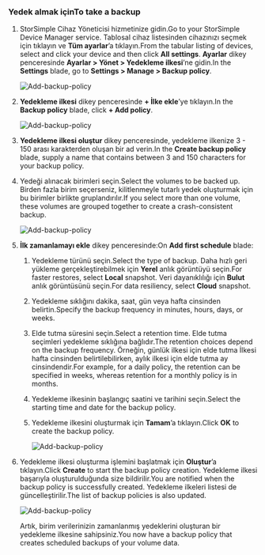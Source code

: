<!--author=alkohli last changed: 01/12/17-->

### <a name="to-take-a-backup"></a><span data-ttu-id="08421-101">Yedek almak için</span><span class="sxs-lookup"><span data-stu-id="08421-101">To take a backup</span></span>

1. <span data-ttu-id="08421-102">StorSimple Cihaz Yöneticisi hizmetinize gidin.</span><span class="sxs-lookup"><span data-stu-id="08421-102">Go to your StorSimple Device Manager service.</span></span> <span data-ttu-id="08421-103">Tablosal cihaz listesinden cihazınızı seçmek için tıklayın ve **Tüm ayarlar**’a tıklayın.</span><span class="sxs-lookup"><span data-stu-id="08421-103">From the tabular listing of devices, select and click your device and then click **All settings**.</span></span> <span data-ttu-id="08421-104">**Ayarlar** dikey penceresinde **Ayarlar > Yönet > Yedekleme ilkesi**’ne gidin.</span><span class="sxs-lookup"><span data-stu-id="08421-104">In the **Settings** blade, go to **Settings > Manage > Backup policy**.</span></span>

    ![Add-backup-policy](./media/storsimple-8000-take-backup/step8takebu1.png)

2. <span data-ttu-id="08421-106">**Yedekleme ilkesi** dikey penceresinde **+ İlke ekle**’ye tıklayın.</span><span class="sxs-lookup"><span data-stu-id="08421-106">In the **Backup policy** blade, click **+ Add policy**.</span></span>

    ![Add-backup-policy](./media/storsimple-8000-take-backup/step8takebu2.png)

3. <span data-ttu-id="08421-108">**Yedekleme ilkesi oluştur** dikey penceresinde, yedekleme ilkenize 3 - 150 arası karakterden oluşan bir ad verin.</span><span class="sxs-lookup"><span data-stu-id="08421-108">In the **Create backup policy** blade, supply a name that contains between 3 and 150 characters for your backup policy.</span></span>

4. <span data-ttu-id="08421-109">Yedeği alınacak birimleri seçin.</span><span class="sxs-lookup"><span data-stu-id="08421-109">Select the volumes to be backed up.</span></span> <span data-ttu-id="08421-110">Birden fazla birim seçerseniz, kilitlenmeyle tutarlı yedek oluşturmak için bu birimler birlikte gruplandırılır.</span><span class="sxs-lookup"><span data-stu-id="08421-110">If you select more than one volume, these volumes are grouped together to create a crash-consistent backup.</span></span>

    ![Add-backup-policy](./media/storsimple-8000-take-backup/step8takebu4.png)

5. <span data-ttu-id="08421-112">**İlk zamanlamayı ekle** dikey penceresinde:</span><span class="sxs-lookup"><span data-stu-id="08421-112">On **Add first schedule** blade:</span></span>

    1. <span data-ttu-id="08421-113">Yedekleme türünü seçin.</span><span class="sxs-lookup"><span data-stu-id="08421-113">Select the type of backup.</span></span> <span data-ttu-id="08421-114">Daha hızlı geri yükleme gerçekleştirebilmek için **Yerel** anlık görüntüyü seçin.</span><span class="sxs-lookup"><span data-stu-id="08421-114">For faster restores, select **Local** snapshot.</span></span> <span data-ttu-id="08421-115">Veri dayanıklılığı için **Bulut** anlık görüntüsünü seçin.</span><span class="sxs-lookup"><span data-stu-id="08421-115">For data resiliency, select **Cloud** snapshot.</span></span>
    2. <span data-ttu-id="08421-116">Yedekleme sıklığını dakika, saat, gün veya hafta cinsinden belirtin.</span><span class="sxs-lookup"><span data-stu-id="08421-116">Specify the backup frequency in minutes, hours, days, or weeks.</span></span>
    3. <span data-ttu-id="08421-117">Elde tutma süresini seçin.</span><span class="sxs-lookup"><span data-stu-id="08421-117">Select a retention time.</span></span> <span data-ttu-id="08421-118">Elde tutma seçimleri yedekleme sıklığına bağlıdır.</span><span class="sxs-lookup"><span data-stu-id="08421-118">The retention choices depend on the backup frequency.</span></span> <span data-ttu-id="08421-119">Örneğin, günlük ilkesi için elde tutma İlkesi hafta cinsinden belirtilebilirken, aylık ilkesi için elde tutma ay cinsindendir.</span><span class="sxs-lookup"><span data-stu-id="08421-119">For example, for a daily policy, the retention can be specified in weeks, whereas retention for a monthly policy is in months.</span></span>
    4. <span data-ttu-id="08421-120">Yedekleme ilkesinin başlangıç saatini ve tarihini seçin.</span><span class="sxs-lookup"><span data-stu-id="08421-120">Select the starting time and date for the backup policy.</span></span>
    5. <span data-ttu-id="08421-121">Yedekleme ilkesini oluşturmak için **Tamam**’a tıklayın.</span><span class="sxs-lookup"><span data-stu-id="08421-121">Click **OK** to create the backup policy.</span></span>

        ![Add-backup-policy](./media/storsimple-8000-take-backup/step8takebu5.png) 

6. <span data-ttu-id="08421-123">Yedekleme ilkesi oluşturma işlemini başlatmak için **Oluştur**’a tıklayın.</span><span class="sxs-lookup"><span data-stu-id="08421-123">Click **Create** to start the backup policy creation.</span></span> <span data-ttu-id="08421-124">Yedekleme ilkesi başarıyla oluşturulduğunda size bildirilir.</span><span class="sxs-lookup"><span data-stu-id="08421-124">You are notified when the backup policy is successfully created.</span></span> <span data-ttu-id="08421-125">Yedekleme ilkeleri listesi de güncelleştirilir.</span><span class="sxs-lookup"><span data-stu-id="08421-125">The list of backup policies is also updated.</span></span>
      
      ![Add-backup-policy](./media/storsimple-8000-take-backup/step8takebu9.png)
      
      <span data-ttu-id="08421-127">Artık, birim verilerinizin zamanlanmış yedeklerini oluşturan bir yedekleme ilkesine sahipsiniz.</span><span class="sxs-lookup"><span data-stu-id="08421-127">You now have a backup policy that creates scheduled backups of your volume data.</span></span>




